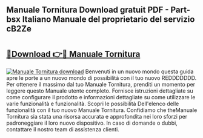 ## Manuale Tornitura Download gratuit PDF - Part-bsx Italiano Manuale del proprietario del servizio cB2Ze

# <h2><a href="http://dfe7gj.blite.top/?on=Manuale+Tornitura">🔗Download 👉🔴 Manuale Tornitura</a></h2>

[![Manuale Tornitura download](https://i.imgur.com/lujVjoI.png)](http://dfe7gj.blite.top/?on=Manuale+Tornitura)
Benvenuti in un nuovo mondo questa guida apre le porte a un nuovo mondo di possibilità con il tuo nuovo REDDDDDDD. Per ottenere il massimo dal tuo Manuale Tornitura, prenditi un momento per leggere questo Manuale utente completo. Fornisce istruzioni dettagliate su come configurare il prodotto e informazioni dettagliate su come utilizzare le varie funzionalità e funzionalità. Scopri le possibilità Dell'elenco delle funzionalità con il tuo nuovo Manuale Tornitura. Confidiamo che theManuale Tornitura sia stata una risorsa accurata e approfondita nei loro sforzi per padroneggiare il loro nuovo dispositivo. In caso di domande o dubbi, contattare il nostro team di assistenza clienti.
